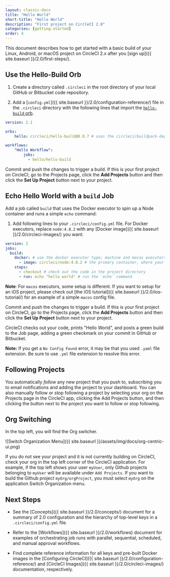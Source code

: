 ```yaml
---
layout: classic-docs
title: "Hello World"
short-title: "Hello World"
description: "First project on CircleCI 2.0"
categories: [getting-started]
order: 4
---
```


This document describes how to get started with a basic build of your Linux, Android, or macOS project on CircleCI 2.x after you [sign up]({{ site.baseurl }}/2.0/first-steps/).  

## Use the Hello-Build Orb

1. Create a directory called `.circleci` in the root directory of your local GitHub or Bitbucket code repository. 

2. Add a [`config.yml`]({{ site.baseurl }}/2.0/configuration-reference/) file in the `.circleci` directory with the following lines that import the [`hello-build` orb](https://circleci.com/orbs/registry/orb/circleci/hello-build).

```yaml
version: 2.1

orbs:
    hello: circleci/hello-build@0.0.7 # uses the circleci/buildpack-deps Docker image

workflows:
    "Hello Workflow":
        jobs:
          - hello/hello-build
```

Commit and push the changes to trigger a build. If this is your first project on
CircleCI, go to the Projects page, click the **Add Projects** button and then
click the **Set Up Project** button next to your project.

## Echo Hello World with a `build` Job

Add a job called `build` that uses the Docker executor to spin up a Node container and runs a simple `echo` command:

1. Add following lines to your `.circleci/config.yml` file. For Docker executors, replace `node:4.8.2` with any [Docker image]({{ site.baseurl }}/2.0/circleci-images/) you want: 

```yaml
version: 2
jobs:
  build:
    docker: # use the docker executor type; machine and macos executors are also supported
      - image: circleci/node:4.8.2 # the primary container, where your job's commands are run
    steps:
      - checkout # check out the code in the project directory
      - run: echo "hello world" # run the `echo` command
```

**Note**: For `macos` executors, some setup is different. If you want to setup for an iOS project, please check out [the iOS tutorial]({{ site.baseurl }}/2.0/ios-tutorial/) for an example of a simple `macos` config file. 

Commit and push the changes to trigger a build. If this is your first project on
CircleCI, go to the Projects page, click the **Add Projects** button and then
click the **Set Up Project** button next to your project.

CircleCI checks out your code, prints "Hello World", and posts a green build to the Job page, adding a green checkmark on your commit in GitHub or Bitbucket.

**Note:** If you get a `No Config Found` error, it may be that you used `.yaml` file extension. Be sure to use `.yml` file extension to resolve this error.

## Following Projects

You automatically *follow* any new project that you push to, subscribing you to email notifications and adding the project to your dashboard. You can also manually follow or stop following a project by selecting your org on the Projects page in the CircleCI app, clicking the Add Projects button, and then clicking the button next to the project you want to follow or stop following.

## Org Switching

In the top left, you will find the Org switcher.

![Switch Organization Menu]({{ site.baseurl }}/assets/img/docs/org-centric-ui.png)

If you do not see your project and it is not currently building on CircleCI, check your org in the top left corner of the CircleCI application.  For example, if the top left shows your user `myUser`, only Github projects belonging to `myUser` will be available under `Add Projects`.  If you want to build the Github project `myOrg/orgProject`, you must select `myOrg` on the application Switch Organization menu.

## Next Steps

- See the [Concepts]({{ site.baseurl }}/2.0/concepts/) document for a summary of 2.0 configuration and the hierarchy of top-level keys in a `.circleci/config.yml` file.

- Refer to the [Workflows]({{ site.baseurl }}/2.0/workflows) document for examples of orchestrating job runs with parallel, sequential, scheduled, and manual approval workflows.

- Find complete reference information for all keys and pre-built Docker images in the [Configuring CircleCI]({{ site.baseurl }}/2.0/configuration-reference/) and [CircleCI Images]({{ site.baseurl }}/2.0/circleci-images/) documentation, respectively.
